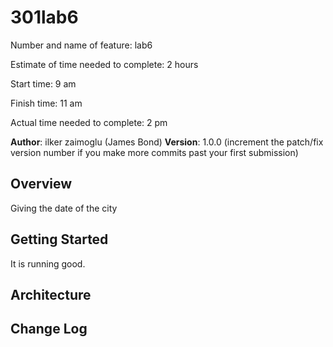 # 301lab6
Number and name of feature: lab6

Estimate of time needed to complete: 2 hours

Start time: 9 am

Finish time: 11 am

Actual time needed to complete: 2 pm

**Author**: ilker zaimoglu (James Bond)
**Version**: 1.0.0 (increment the patch/fix version number if you make more commits past your first submission)

## Overview
Giving the date of the city

## Getting Started
It is running good.

## Architecture
<!-- Provide a detailed description of the application design. What technologies (languages, libraries, etc) you're using, and any other relevant design information. -->

## Change Log
<!-- Use this area to document the iterative changes made to your application as each feature is successfully implemented. Use time stamps. Here's an examples:

01-01-2001 4:59pm - Application now has a fully-functional express server, with a GET route for the location resource.

## Credits and Collaborations
I made collaboration with DJ and Paul 
